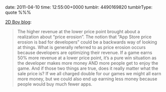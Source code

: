 date: 2011-04-10
time: 12:55:00+0000
tumblr: 4490169820
tumblrType: quote
%%%

[2D Boy blog](http://2dboy.com/2011/02/08/ipad-launch/):

> The higher revenue at the lower price point brought about a realization about “price erosion”. The notion that “App Store price erosion is bad for developers” could be a backwards way of looking at things. What is generally referred to as price erosion occurs because developers are optimizing their revenue. If a game earns 50% more revenue at a lower price point, it’s a pure win situation as the developer makes more money AND more people get to enjoy the game. And if those two things are true, does it really matter what the sale price is? If we all charged double for our games we might all earn more money, but we could also end up earning less money because people would buy much fewer apps.
